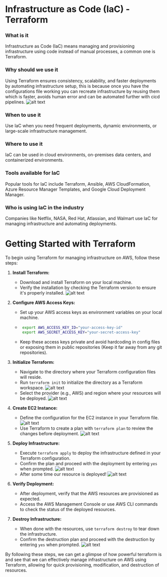 # Infrastructure as Code (IaC) - Terraform

### What is it
Infrastructure as Code (IaC) means managing and provisioning infrastructure using code instead of manual processes, a common one is Terraform.

### Why should we use it
Using Terraform ensures consistency, scalability, and faster deployments by automating infrastructure setup, this is because once you have the configurations file working you can recreate infrastructure by reusing them which is faster, avoids human error and can be automated further with cicd pipelines.
![alt text](img/image.png)

### When to use it
Use IaC when you need frequent deployments, dynamic environments, or large-scale infrastructure management.

### Where to use it
IaC can be used in cloud environments, on-premises data centers, and containerized environments.

### Tools available for IaC
Popular tools for IaC include Terraform, Ansible, AWS CloudFormation, Azure Resource Manager Templates, and Google Cloud Deployment Manager.

### Who is using IaC in the industry
Companies like Netflix, NASA, Red Hat, Atlassian, and Walmart use IaC for managing infrastructure and automating deployments.


# Getting Started with Terraform

To begin using Terraform for managing infrastructure on AWS, follow these steps:

1. **Install Terraform:**
   - Download and install Terraform on your local machine.
   - Verify the installation by checking the Terraform version to ensure it's properly installed.
    ![alt text](img/image-1.png)

2. **Configure AWS Access Keys:**
   - Set up your AWS access keys as environment variables on your local machine.
   - ```bash
      export AWS_ACCESS_KEY_ID="your-access-key-id"
      export AWS_SECRET_ACCESS_KEY="your-secret-access-key"
     ```
   - Keep these access keys private and avoid hardcoding in config files or exposing them in public repositories (Keep it far away from any git repositories).

3. **Initialize Terraform:**
   - Navigate to the directory where your Terraform configuration files will reside.
   - Run `terraform init` to initialize the directory as a Terraform workspace.
    ![alt text](img/image-2.png)
   - Select the provider (e.g., AWS) and region where your resources will be deployed.
    ![alt text](img/image-3.png)

4. **Create EC2 Instance:**
   - Define the configuration for the EC2 instance in your Terraform file.
   ![alt text](img/image-4.png)
   - Use Terraform to create a plan with `terraform plan` to review the changes before deployment.
   ![alt text](img/image-5.png)

5. **Deploy Infrastructure:**
   - Execute `terraform apply` to deploy the infrastructure defined in your Terraform configuration.
   - Confirm the plan and proceed with the deployment by entering `yes` when prompted.
   ![alt text](img/image-6.png)
   - After some time our resource is deployed!
   ![alt text](img/image-7.png)

6. **Verify Deployment:**
   - After deployment, verify that the AWS resources are provisioned as expected.
   - Access the AWS Management Console or use AWS CLI commands to check the status of the deployed resources.

7. **Destroy Infrastructure:**
   - When done with the resources, use `terraform destroy` to tear down the infrastructure.
   - Confirm the destruction plan and proceed with the destruction by entering `yes` when prompted.
  ![alt text](img/image-8.png)

By following these steps, we can get a glimpse of how powerful terraform is and see that we can effectively manage infrastructure on AWS using Terraform, allowing for quick provisioning, modification, and destruction of resources.
